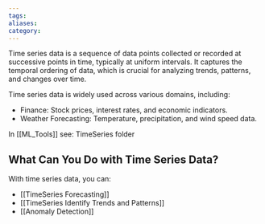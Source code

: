 ```yaml
---
tags: 
aliases: 
category:
---
```

Time series data is a sequence of data points collected or recorded at successive points in time, typically at uniform intervals. It captures the temporal ordering of data, which is crucial for analyzing trends, patterns, and changes over time.

Time series data is widely used across various domains, including:
- Finance: Stock prices, interest rates, and economic indicators.
- Weather Forecasting: Temperature, precipitation, and wind speed data.

In [[ML_Tools]] see: TimeSeries folder
## What Can You Do with Time Series Data?

With time series data, you can:

- [[TimeSeries Forecasting]]
- [[TimeSeries Identify Trends and Patterns]]
- [[Anomaly Detection]]



